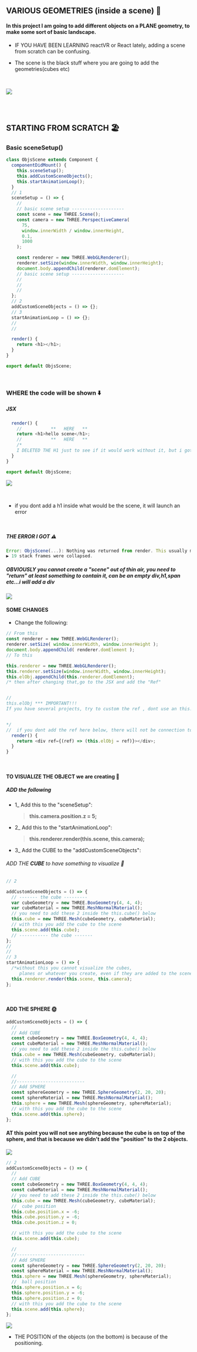 ## VARIOUS GEOMETRIES (inside a scene) 🌵

#### In this project I am going to add different objects on a PLANE geometry, to make some sort of basic landscape.

- IF YOU HAVE BEEN LEARNING reactVR or React lately, adding a scene from scratch can be confusing.
  <br>

- The scene is the black stuff where you are going to add the geometries(cubes etc)

<br>

[<img src="./src/images/the-scene.png"/>]()

<br>
<br>

## STARTING FROM SCRATCH 🏖️

### Basic sceneSetup()

```javascript
class ObjsScene extends Component {
  componentDidMount() {
    this.sceneSetup();
    this.addCustomSceneObjects();
    this.startAnimationLoop();
  }
  // 1
  sceneSetup = () => {
    //
    // basic scene setup --------------------
    const scene = new THREE.Scene();
    const camera = new THREE.PerspectiveCamera(
      75,
      window.innerWidth / window.innerHeight,
      0.1,
      1000
    );

    const renderer = new THREE.WebGLRenderer();
    renderer.setSize(window.innerWidth, window.innerHeight);
    document.body.appendChild(renderer.domElement);
    // basic scene setup --------------------
    //
    //
    //
  };
  // 2
  addCustomSceneObjects = () => {};
  // 3
  startAnimationLoop = () => {};
  //
  //

  render() {
    return <h1></h1>;
  }
}

export default ObjsScene;
```

<br>

### WHERE the code will be shown ⬇️

##### JSX

```javascript
  render() {
    //           **   HERE   **
    return <h1>hello scene</h1>;
    //           **   HERE   **
    /*
    I DELETED THE H1 just to see if it would work without it, but i got an error. */
  }
}

export default ObjsScene;

```

[<img   src="./src/images/air-fifth-element-broken.gif"/>]()

<br>

- if you dont add a h1 inside what would be the scene, it will launch an error

<br>

##### THE ERROR I GOT ⚠️

```javascript
Error: ObjsScene(...): Nothing was returned from render. This usually means a return statement is missing. Or, to render nothing, return null.
▶ 19 stack frames were collapsed.
```

##### OBVIOUSLY you cannot create a "scene" out of thin air, you need to "return" at least something to contain it, can be an empty div,h1,span etc...i will add a div

[<img src="./src/images/air-fifth-element.gif"/>]()

#### SOME CHANGES

- Change the following:

```javascript
// From this
const renderer = new THREE.WebGLRenderer();
renderer.setSize( window.innerWidth, window.innerHeight );
document.body.appendChild( renderer.domElement );
// To this

this.renderer = new THREE.WebGLRenderer();
this.renderer.setSize(window.innerWidth, window.innerHeight);
this.elObj.appendChild(this.renderer.domElement);
/* then after changing that,go to the JSX and add the "Ref"


//
this.elObj *** IMPORTANT!!!
If you have several projects, try to custom the ref , dont use an this.el for all because you will have some issues, try to add this.elObjCube etc etc


*/
//  if you dont add the ref here below, there will not be connection to the DOM and you will not see anything.
  render() {
    return <div ref={(ref) => (this.elObj = ref)}></div>;
  }
}
```

<br>

#### TO VISUALIZE THE OBJECT we are creating 🌵

##### ADD the following

- 1\_ Add this to the "sceneSetup":

  > **this.camera.position.z = 5;**

- 2\_ Add this to the "startAnimationLoop":

  > **this.renderer.render(this.scene, this.camera);**

- 3\_ Add the CUBE to the "addCustomSceneObjects":

###### ADD THE **CUBE** to have something to visualize 🔲

```javascript
// 2

addCustomSceneObjects = () => {
  // ------- the cube ---------
  var cubeGeometry = new THREE.BoxGeometry(4, 4, 4);
  var cubeMaterial = new THREE.MeshNormalMaterial();
  // you need to add these 2 inside the this.cube() below
  this.cube = new THREE.Mesh(cubeGeometry, cubeMaterial);
  // with this you add the cube to the scene
  this.scene.add(this.cube);
  // ----------- the cube -------
};
//
//
// 3
startAnimationLoop = () => {
  /*without this you cannot visualize the cubes, 
     planes or whatever you create, even if they are added to the scene */
  this.renderer.render(this.scene, this.camera);
};
```

<br>

#### ADD THE SPHERE 🌞

```javascript
addCustomSceneObjects = () => {
  //
  // Add CUBE
  const cubeGeometry = new THREE.BoxGeometry(4, 4, 4);
  const cubeMaterial = new THREE.MeshNormalMaterial();
  // you need to add these 2 inside the this.cube() below
  this.cube = new THREE.Mesh(cubeGeometry, cubeMaterial);
  // with this you add the cube to the scene
  this.scene.add(this.cube);

  //
  //--------------------------
  // Add SPHERE
  const sphereGeometry = new THREE.SphereGeometry(2, 20, 20);
  const sphereMaterial = new THREE.MeshNormalMaterial();
  this.sphere = new THREE.Mesh(sphereGeometry, sphereMaterial);
  // with this you add the cube to the scene
  this.scene.add(this.sphere);
};
```

#### AT this point you will not see anything because the cube is on top of the sphere, and that is because we didn't add the "position" to the 2 objects.

<!-- [<img src="./src/images/cube-responsive_several-images_.gif" />]() -->

[<img src="./src/images/cube_sphere-scene-integration.gif"/>]()

```javascript
// 2
addCustomSceneObjects = () => {
  //
  // Add CUBE
  const cubeGeometry = new THREE.BoxGeometry(4, 4, 4);
  const cubeMaterial = new THREE.MeshNormalMaterial();
  // you need to add these 2 inside the this.cube() below
  this.cube = new THREE.Mesh(cubeGeometry, cubeMaterial);
  //  cube position
  this.cube.position.x = -6;
  this.cube.position.y = -6;
  this.cube.position.z = 0;

  // with this you add the cube to the scene
  this.scene.add(this.cube);

  //
  //--------------------------
  // Add SPHERE
  const sphereGeometry = new THREE.SphereGeometry(2, 20, 20);
  const sphereMaterial = new THREE.MeshNormalMaterial();
  this.sphere = new THREE.Mesh(sphereGeometry, sphereMaterial);
  //  ball position
  this.sphere.position.x = 6;
  this.sphere.position.y = -6;
  this.sphere.position.z = 0;
  // with this you add the cube to the scene
  this.scene.add(this.sphere);
};
```

[<img src="./src/images/cube_sphere_position.jpg" />]()

- THE POSITION of the objects (on the bottom) is because of the positioning.